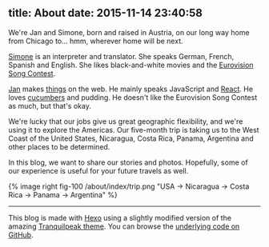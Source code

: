 title: About
date: 2015-11-14 23:40:58
---

We're Jan and Simone, born and raised in Austria, on our long way home from Chicago to... hmm, wherever home will be next.

[Simone](http://www.simonekaiser.eu) is an interpreter and translator. She speaks German, French, Spanish and English. She likes black-and-white movies and the [Eurovision Song Contest](http://www.eurovision.tv/).

[Jan](http://www.poeschko.com) makes [things](http://www.wolframcloud.com/) on the web. He mainly speaks JavaScript and [React](https://facebook.github.io/react/). He loves [cucumbers](https://www.youtube.com/watch?v=sc0mi0Ei1CQ) and pudding. He doesn't like the Eurovision Song Contest as much, but that's okay.

We're lucky that our jobs give us great geographic flexibility, and we're using it to explore the Americas. Our five-month trip is taking us to the West Coast of the United States, Nicaragua, Costa Rica, Panama, Argentina and other places to be determined.

In this blog, we want to share our stories and photos. Hopefully, some of our experience is useful for your future travels as well.

{% image right fig-100 /about/index/trip.png "USA → Nicaragua → Costa Rica → Panama → Argentina" %}

---

This blog is made with [Hexo](https://hexo.io/) using a slightly modified version of the amazing [Tranquilpeak theme](https://github.com/LouisBarranqueiro/tranquilpeak-hexo-theme). You can browse the [underlying code on GitHub](https://github.com/poeschko/longwayhome).